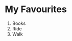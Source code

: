 <html>
  
  <body>
    <h1> My Favourites </h1>
    <ol>
      <li>Books</li>
      <li>Ride</li>
      <li>Walk</li>
    </ol>
  </body>
</html>
